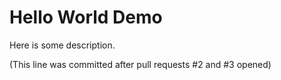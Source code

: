# Hello World Demo

Here is some description.


(This line was committed after pull requests #2 and #3 opened)
